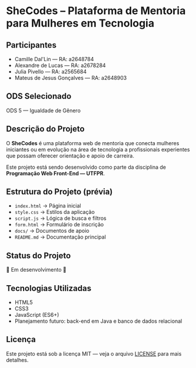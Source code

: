 # SheCodes – Plataforma de Mentoria para Mulheres em Tecnologia

## Participantes
- Camille Dal'Lin — RA: a2648784
- Alexandre de Lucas — RA: a2678284
- Julia Pivello — RA: a2565684
- Mateus de Jesus Gonçalves — RA: a2648903

## ODS Selecionado
ODS 5 — Igualdade de Gênero

## Descrição do Projeto
O **SheCodes** é uma plataforma web de mentoria que conecta mulheres iniciantes ou em evolução na área de tecnologia a profissionais experientes que possam oferecer orientação e apoio de carreira.  

Este projeto está sendo desenvolvido como parte da disciplina de **Programação Web Front-End — UTFPR**.

## Estrutura do Projeto (prévia)
- `index.html` → Página inicial  
- `style.css` → Estilos da aplicação  
- `script.js` → Lógica de busca e filtros  
- `form.html` → Formulário de inscrição  
- `docs/` → Documentos de apoio  
- `README.md` → Documentação principal  

## Status do Projeto
🚧 Em desenvolvimento 🚧  

## Tecnologias Utilizadas
- HTML5  
- CSS3  
- JavaScript (ES6+)  
- Planejamento futuro: back-end em Java e banco de dados relacional  

## Licença
Este projeto está sob a licença MIT — veja o arquivo [LICENSE](LICENSE) para mais detalhes.
